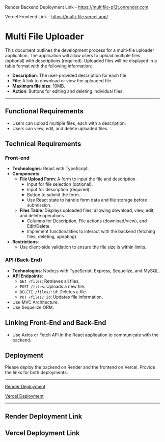 

Render Backend Deployment Link - https://multifile-p12t.onrender.com

Vercel Frontend Link - https://multi-file.vercel.app/

# Multi File Uploader

This document outlines the development process for a multi-file uploader application. The application will allow users to upload multiple files (optional) with descriptions (required). Uploaded files will be displayed in a table format with the following information:

- **Description**: The user-provided description for each file.
- **File**: A link to download or view the uploaded file.
- **Maximum file size**: 10MB.
- **Action**: Buttons for editing and deleting individual files.

---

## Functional Requirements

- Users can upload multiple files, each with a description.
- Users can view, edit, and delete uploaded files.

## Technical Requirements

### Front-end
- **Technologies**: React with TypeScript.
- **Components**:
  - **File Upload Form**: A form to input the file and description.
    - Input for file selection (optional).
    - Input for description (required).
    - Button to submit the form.
    - Use React state to handle form data and file storage before submission.
  - **Files Table**: Displays uploaded files, allowing download, view, edit, and delete operations.
    - Columns for Description, File actions (download/view), and Edit/Delete.
    - Implement functionalities to interact with the backend (fetching files, deleting, updating).
- **Restrictions**:
  - Use client-side validation to ensure the file size is within limits.

### API (Back-End)
- **Technologies**: Node.js with TypeScript, Express, Sequelize, and MySQL.
- **API Endpoints**:
  - `GET /files`: Retrieves all files.
  - `POST /files`: Uploads a new file.
  - `DELETE /files/:id`: Deletes a file.
  - `PUT /files/:id`: Updates file information.
- Use MVC Architecture.
- Use Sequelize ORM.

## Linking Front-End and Back-End
- Use Axios or Fetch API in the React application to communicate with the backend.

## Deployment
Please deploy the backend on Render and the frontend on Vercel. Provide the links for both deployments.

---

[Render Deployment](#) <!-- Insert Render deployment link here -->

[Vercel Deployment](#) <!-- Insert Vercel deployment link here -->

---

## Render Deployment Link
<!-- https://multifile-p12t.onrender.com -->

## Vercel Deployment Link
<!-- https://multi-file.vercel.app/ -->
